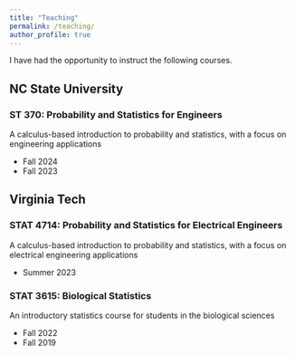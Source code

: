 ```yaml
---
title: "Teaching"
permalink: /teaching/
author_profile: true
---
```


I have had the opportunity to instruct the following courses.

NC State University
------
### ST 370: Probability and Statistics for Engineers

A calculus-based introduction to probability and statistics, with a focus on engineering applications

* Fall 2024
* Fall 2023

Virginia Tech
------
### STAT 4714: Probability and Statistics for Electrical Engineers

A calculus-based introduction to probability and statistics, with a focus on electrical engineering applications

* Summer 2023


### STAT 3615: Biological Statistics

An introductory statistics course for students in the biological sciences

* Fall 2022
* Fall 2019
